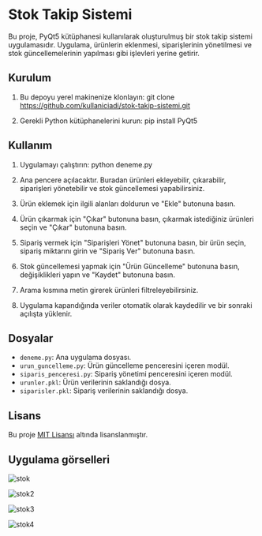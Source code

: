 # Stok Takip Sistemi

Bu proje, PyQt5 kütüphanesi kullanılarak oluşturulmuş bir stok takip sistemi uygulamasıdır. Uygulama, ürünlerin eklenmesi, siparişlerinin yönetilmesi ve stok güncellemelerinin yapılması gibi işlevleri yerine getirir.

## Kurulum

1. Bu depoyu yerel makinenize klonlayın:
git clone https://github.com/kullaniciadi/stok-takip-sistemi.git

2. Gerekli Python kütüphanelerini kurun:
pip install PyQt5

## Kullanım

1. Uygulamayı çalıştırın:
python deneme.py

2. Ana pencere açılacaktır. Buradan ürünleri ekleyebilir, çıkarabilir, siparişleri yönetebilir ve stok güncellemesi yapabilirsiniz.

3. Ürün eklemek için ilgili alanları doldurun ve "Ekle" butonuna basın.

4. Ürün çıkarmak için "Çıkar" butonuna basın, çıkarmak istediğiniz ürünleri seçin ve "Çıkar" butonuna basın.

5. Sipariş vermek için "Siparişleri Yönet" butonuna basın, bir ürün seçin, sipariş miktarını girin ve "Sipariş Ver" butonuna basın.

6. Stok güncellemesi yapmak için "Ürün Güncelleme" butonuna basın, değişiklikleri yapın ve "Kaydet" butonuna basın.

7. Arama kısmına metin girerek ürünleri filtreleyebilirsiniz.

8. Uygulama kapandığında veriler otomatik olarak kaydedilir ve bir sonraki açılışta yüklenir.

## Dosyalar

- `deneme.py`: Ana uygulama dosyası.
- `urun_guncelleme.py`: Ürün güncelleme penceresini içeren modül.
- `siparis_penceresi.py`: Sipariş yönetimi penceresini içeren modül.
- `urunler.pkl`: Ürün verilerinin saklandığı dosya.
- `siparisler.pkl`: Sipariş verilerinin saklandığı dosya.

## Lisans

Bu proje [MIT Lisansı](https://opensource.org/licenses/MIT) altında lisanslanmıştır.

## Uygulama görselleri


![stok](https://github.com/numyy/Python-pyqt5-Projeleri/assets/148050750/68e1868d-d456-4043-a721-46041c8651e0)

![stok2](https://github.com/numyy/Python-pyqt5-Projeleri/assets/148050750/8d27f710-22c8-4e63-808f-e9d2e4d64926)

![stok3](https://github.com/numyy/Python-pyqt5-Projeleri/assets/148050750/d9db485e-0b76-45d6-b9c0-3edb9f77ad90)

![stok4](https://github.com/numyy/Python-pyqt5-Projeleri/assets/148050750/b865db4d-e87b-4339-9572-c7b5cead9a6d)


